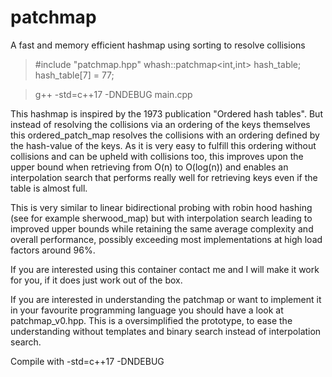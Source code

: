 # patchmap
A fast and memory efficient hashmap using sorting to resolve collisions

> #include "patchmap.hpp"
> whash::patchmap<int,int> hash_table;
> hash_table[7] = 77;

> g++ -std=c++17 -DNDEBUG main.cpp

This hashmap is inspired by the 1973 publication "Ordered hash tables".
But instead of resolving the collisions via an ordering of the keys themselves
this ordered_patch_map resolves the collisions with an ordering defined by the
hash-value of the keys.
As it is very easy to fulfill this ordering without collisions and can be upheld with
collisions too, this improves upon the upper bound when retrieving from
O(n) to O(log(n)) and enables an interpolation search that
performs really well for retrieving keys even if the table is almost full.

This is very similar to linear bidirectional probing with robin hood hashing
(see for example sherwood_map) but with interpolation search leading to improved
upper bounds while retaining the same average complexity and overall performance,
possibly exceeding most implementations at high load factors around 96%.

If you are interested using this container contact me and I will make it work for you,
if it does just work out of the box.

If you are interested in understanding the patchmap or want to implement it in your
favourite programming language you should have a look at patchmap_v0.hpp.
This is a oversimplified the prototype, to ease the understanding without templates
and binary search instead of interpolation search.

Compile with -std=c++17 -DNDEBUG
